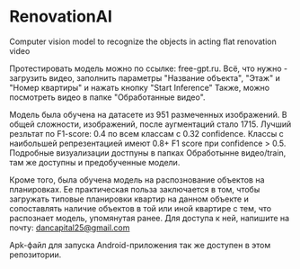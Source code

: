 # RenovationAI
Computer vision model to recognize the objects in acting flat renovation video

Протестировать модель можно по ссылке: free-gpt.ru. 
Всё, что нужно - загрузить видео, заполнить параметры "Название объекта", "Этаж" и "Номер квартиры" и нажать кнопку "Start Inference"
Также, можно посмотреть видео в папке "Обработанные видео".

Модель была обучена на датасете из 951 размеченных изображений. В общей сложности, изображений, после аугментаций стало 1715.
Лучший резльтат по F1-score: 0.4 по всем классам с 0.32 confidence. Классы с наибольшей репрезентацией имеют 0.8+ F1 score при confidence > 0.5. Подробные визуализации достпуны в папках Обработынне видео/train, там же доступны и предобученные модели.


Кроме того, была обучена модель на распознование объектов на планировках. Ее практическая польза заключается в том, чтобы загружать типовые планировки квартир на данном объекте и сопоставлять наличие объектов в той или иной квартире с тем, что распознает модель, упомянутая ранее. Для доступа к ней, напишите на почту: dancapital25@gmail.com

Apk-файл для запуска Android-приложения так же доступен в этом репозитории.
